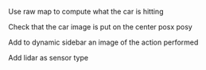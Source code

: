 Use raw map to compute what the car is hitting

Check that the car image is put on the center posx posy

Add to dynamic sidebar an image of the action performed

Add lidar as sensor type
